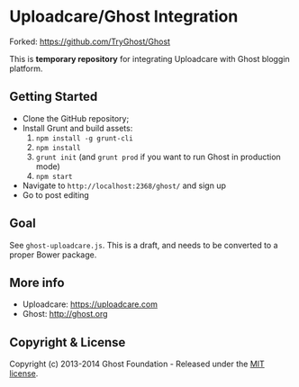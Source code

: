 # Uploadcare/Ghost Integration

Forked: https://github.com/TryGhost/Ghost

This is **temporary repository** for integrating Uploadcare with
Ghost bloggin platform.

## Getting Started

* Clone the GitHub repository;
* Install Grunt and build assets:
  1. `npm install -g grunt-cli`
  1. `npm install`
  1. `grunt init` (and `grunt prod` if you want to run Ghost in production mode)
  1. `npm start`
* Navigate to `http://localhost:2368/ghost/` and sign up
* Go to post editing

## Goal

See `ghost-uploadcare.js`. This is a draft, and needs to be converted to a proper Bower package.

## More info

* Uploadcare: https://uploadcare.com
* Ghost: http://ghost.org

## Copyright & License

Copyright (c) 2013-2014 Ghost Foundation - Released under the [MIT license](LICENSE).
